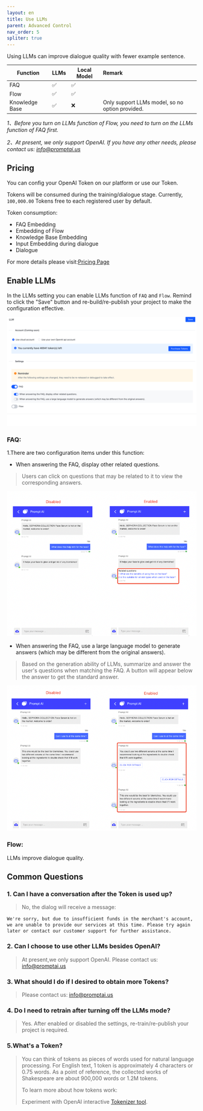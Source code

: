 ```yaml
---
layout: en
title: Use LLMs
parent: Advanced Control
nav_order: 5
spliter: true
---
```


<!-- 使用LLMs可以减少标注、提高对话准确率。 -->

Using LLMs can improve dialogue quality with fewer example sentence.
<div align="center">

|     Function   | LLMs | Local Model | Remark |
|----------------|------|----------|:-------|
|      FAQ       |  ✅  |  ✅  |        |
|      Flow      |  ✅  |  ✅  |      |
| Knowledge Base |  ✅  |  ❌  | Only support LLMs model, so no option provided.|

</div>
<!--Flow开启LLMs时需要将FAQ的LLMs功能开启-->

*1、Before you turn on LLMs function of Flow, you need to turn on the LLMs function of FAQ first.*

*2、At present, we only support OpenAI. If you have any other needs, please contact us: [info@promptai.us](mailto:info@promptai.us)*

## Pricing
<!--开启后将在训练/对话阶段消耗Token，目前系统为所有用户赠送了`100,000.00`Token。-->
You can config your OpenAI Token on our platform or use our Token.

Tokens will be consumed during the training/dialogue stage. Currently, `100,000.00` Tokens free to each registered user by default.

<!--
token消耗:
- FAQ的Embedding
- Flow的Embedding
- Knowledge Base Embedding
- 对话时的输入Embedding
- 对话
-->

Token consumption:
- FAQ Embedding
- Embedding of Flow
- Knowledge Base Embedding
- Input Embedding during dialogue
- Dialogue

For more details please visit:[Pricing Page](https://promptai.us/pricing)


## Enable LLMs
<!--在项目-大语言模型设置中选择开启`用户问答(FAQ)`和`对话流图`，开启后点击右上角进行保存。-->
In the LLMs setting you can enable LLMs function of `FAQ` and `Flow`. Remind to click the "Save" button and re-build/re-publish your project to make the configuration effective.

![use_llms_1.jpg](/assets/images/use_llms_1.png)

<!--
1、用户问答(FAQ) 该功能下有两个配置小项：
- 回答FAQ时，显示其他相关问题。 
>   命中FAQ时可能与之关联的问题，用户可点击查看对应的回答。

- 回答FAQ时，使用大语言模型生成答案(跟原来的答案可能有差异)。
>  基于LLMs的生成能力,在匹配到FAQ的情况下根据用户的问题进行总结回答。此时会在答案下方展示按钮以获取标准的回答。

*可单独开启/关闭，设置变更后在新创建的会话中生效。*
-->

### FAQ:
1.There are two configuration items under this function:

- When answering the FAQ, display other related questions.
> Users can click on questions that may be related to it to view the corresponding answers.

![use_llms_2.jpg](/assets/images/use_llms_2.png)

- When answering the FAQ, use a large language model to generate answers (which may be different from the original answers).
> Based on the generation ability of LLMs, summarize and answer the user's questions when matching the FAQ. A button will appear below the answer to get the standard answer.

![use_llms_3.jpg](/assets/images/use_llms_3.png)

### Flow:
LLMs improve dialogue quality.

## Common Questions

<!--
### 1、Token消耗用完后能对话吗？
> 不能，此时对话将收到提示信息：
>
> We're sorry, but due to insufficient funds in the merchant's account, we are unable to provide our services at this time. Please try again later or contact our customer support for further assistance.
> 
> 在充值Token后可立刻恢复对话。

### 2、除ChatGPT外，我能选择使用其他LLMs吗？
> 请联系我们：info@promptai.us

### 3、我想获取更多Token应该如何处理?
> 请联系我们：info@promptai.us

### 4、我如何查看Token余额？
> 登录系统后点击右上角"头像"，在弹出的窗口中能查询到当前Token数量。

### 5、关闭LLMs模式后需要重新训练吗？
> Yes
-->

### 1. Can I have a conversation after the Token is used up?
> No, the dialog will receive a message:
```text
We're sorry, but due to insufficient funds in the merchant's account, we are unable to provide our services at this time. Please try again later or contact our customer support for further assistance.
```

### 2. Can I choose to use other LLMs besides OpenAI?
> At present,we only support OpenAI. Please contact us: info@promptai.us

### 3. What should I do if I desired to obtain more Tokens?
> Please contact us: info@promptai.us

### 4. Do I need to retrain after turning off the LLMs mode?
> Yes. After enabled or disabled the settings, re-train/re-publish your project is required.

### 5.What's a Token?
> You can think of tokens as pieces of words used for natural language processing. For English text, 1 token is approximately 4 characters or 0.75 words. As a point of reference, the collected works of Shakespeare are about 900,000 words or 1.2M tokens.
> 
> To learn more about how tokens work:
> 
> Experiment with OpenAI interactive [Tokenizer tool](https://beta.openai.com/tokenizer).